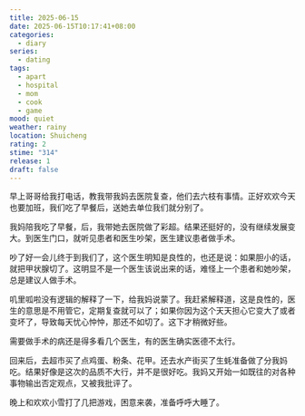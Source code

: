 ```yaml
---
title: 2025-06-15
date: 2025-06-15T10:17:41+08:00
categories:
  - diary
series:
  - dating
tags:
  - apart
  - hospital
  - mom
  - cook
  - game
mood: quiet
weather: rainy
location: Shuicheng
rating: 2
stime: "314"
release: 1
draft: false
---
```

早上哥哥给我打电话，教我带我妈去医院复查，他们去六枝有事情。正好欢欢今天也要加班，我们吃了早餐后，送她去单位我们就分别了。

我妈陪我吃了早餐，后，我带她去医院做了彩超。结果还挺好的，没有继续发展变大。到医生门口，就听见患者和医生吵架，医生建议患者做手术。

吵了好一会儿终于到我们了，这个医生明知是良性的，也还是说：如果胆小的话，就把甲状腺切了。这明显不是一个医生该说出来的话，难怪上一个患者和她吵架，总是建议人做手术。

叽里呱啦没有逻辑的解释了一下，给我妈说蒙了。我赶紧解释道，这是良性的，医生的意思是不用管它，定期复查就可以了；如果你因为这个天天担心它变大了或者变坏了，导致每天忧心忡忡，那还不如切了。这下才稍微好些。

需要做手术的病还是得多看几个医生，有的医生确实医德不太行。

回来后，去超市买了点鸡蛋、粉条、花甲。还去水产街买了生蚝准备做了分我妈吃。结果好像是这次的品质不大行，并不是很好吃。我妈又开始一如既往的对各种事物输出否定观点，又被我批评了。

晚上和欢欢小雪打了几把游戏，困意来袭，准备呼呼大睡了。